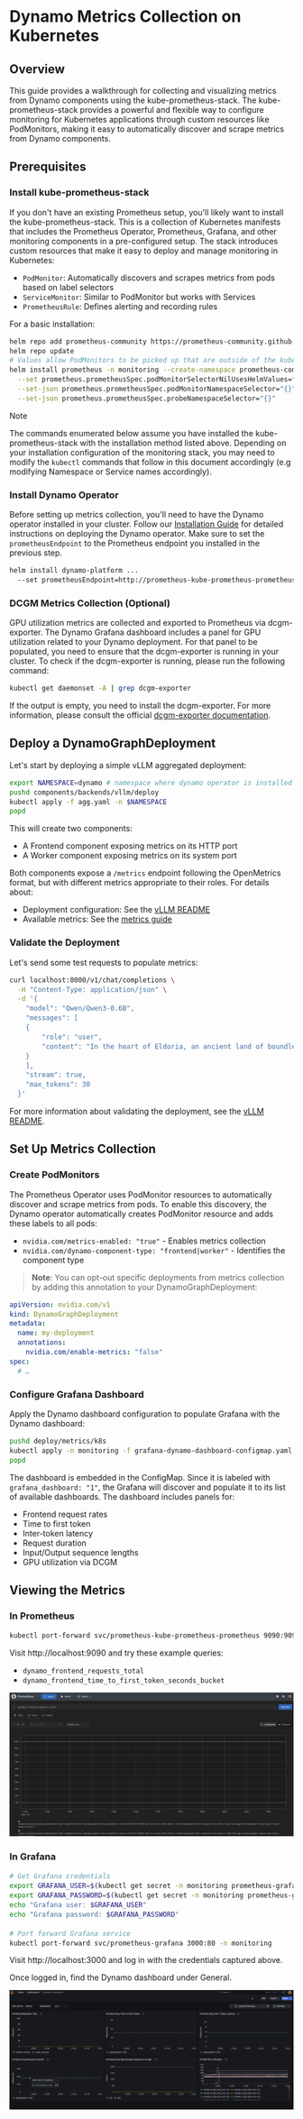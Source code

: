 # Dynamo Metrics Collection on Kubernetes

## Overview

This guide provides a walkthrough for collecting and visualizing metrics from Dynamo components using the kube-prometheus-stack. The kube-prometheus-stack provides a powerful and flexible way to configure monitoring for Kubernetes applications through custom resources like PodMonitors, making it easy to automatically discover and scrape metrics from Dynamo components.

## Prerequisites

### Install kube-prometheus-stack
If you don't have an existing Prometheus setup, you'll likely want to install the kube-prometheus-stack. This is a collection of Kubernetes manifests that includes the Prometheus Operator, Prometheus, Grafana, and other monitoring components in a pre-configured setup. The stack introduces custom resources that make it easy to deploy and manage monitoring in Kubernetes:

- `PodMonitor`: Automatically discovers and scrapes metrics from pods based on label selectors
- `ServiceMonitor`: Similar to PodMonitor but works with Services
- `PrometheusRule`: Defines alerting and recording rules

For a basic installation:
```bash
helm repo add prometheus-community https://prometheus-community.github.io/helm-charts
helm repo update
# Values allow PodMonitors to be picked up that are outside of the kube-prometheus-stack helm release
helm install prometheus -n monitoring --create-namespace prometheus-community/kube-prometheus-stack \
  --set prometheus.prometheusSpec.podMonitorSelectorNilUsesHelmValues=false \
  --set-json prometheus.prometheusSpec.podMonitorNamespaceSelector="{}" \
  --set-json prometheus.prometheusSpec.probeNamespaceSelector="{}"
```

> [!Note]
> The commands enumerated below assume you have installed the kube-prometheus-stack with the installation method listed above. Depending on your installation configuration of the monitoring stack, you may need to modify the `kubectl` commands that follow in this document accordingly (e.g modifying Namespace or Service names accordingly).

### Install Dynamo Operator
Before setting up metrics collection, you'll need to have the Dynamo operator installed in your cluster. Follow our [Installation Guide](/docs/kubernetes/installation_guide.md) for detailed instructions on deploying the Dynamo operator.
Make sure to set the `prometheusEndpoint` to the Prometheus endpoint you installed in the previous step.

```bash
helm install dynamo-platform ...
  --set prometheusEndpoint=http://prometheus-kube-prometheus-prometheus.monitoring.svc.cluster.local:9090
```


### DCGM Metrics Collection (Optional)

GPU utilization metrics are collected and exported to Prometheus via dcgm-exporter. The Dynamo Grafana dashboard includes a panel for GPU utilization related to your Dynamo deployment. For that panel to be populated, you need to ensure that the dcgm-exporter is running in your cluster. To check if the dcgm-exporter is running, please run the following command:

```bash
kubectl get daemonset -A | grep dcgm-exporter
```

If the output is empty, you need to install the dcgm-exporter. For more information, please consult the official [dcgm-exporter documentation](https://docs.nvidia.com/datacenter/cloud-native/gpu-telemetry/latest/dcgm-exporter.html).


## Deploy a DynamoGraphDeployment

Let's start by deploying a simple vLLM aggregated deployment:

```bash
export NAMESPACE=dynamo # namespace where dynamo operator is installed
pushd components/backends/vllm/deploy
kubectl apply -f agg.yaml -n $NAMESPACE
popd
```

This will create two components:
- A Frontend component exposing metrics on its HTTP port
- A Worker component exposing metrics on its system port

Both components expose a `/metrics` endpoint following the OpenMetrics format, but with different metrics appropriate to their roles. For details about:
- Deployment configuration: See the [vLLM README](/docs/backends/vllm/README.md)
- Available metrics: See the [metrics guide](/docs/guides/metrics.md)

### Validate the Deployment

Let's send some test requests to populate metrics:

```bash
curl localhost:8000/v1/chat/completions \
  -H "Content-Type: application/json" \
  -d '{
    "model": "Qwen/Qwen3-0.6B",
    "messages": [
    {
        "role": "user",
        "content": "In the heart of Eldoria, an ancient land of boundless magic and mysterious creatures, lies the long-forgotten city of Aeloria. Once a beacon of knowledge and power, Aeloria was buried beneath the shifting sands of time, lost to the world for centuries. You are an intrepid explorer, known for your unparalleled curiosity and courage, who has stumbled upon an ancient map hinting at ests that Aeloria holds a secret so profound that it has the potential to reshape the very fabric of reality. Your journey will take you through treacherous deserts, enchanted forests, and across perilous mountain ranges. Your Task: Character Background: Develop a detailed background for your character. Describe their motivations for seeking out Aeloria, their skills and weaknesses, and any personal connections to the ancient city or its legends. Are they driven by a quest for knowledge, a search for lost familt clue is hidden."
    }
    ],
    "stream": true,
    "max_tokens": 30
  }'
```

For more information about validating the deployment, see the [vLLM README](../backends/vllm/README.md).

## Set Up Metrics Collection

### Create PodMonitors

The Prometheus Operator uses PodMonitor resources to automatically discover and scrape metrics from pods. To enable this discovery, the Dynamo operator automatically creates PodMonitor resource and adds these labels to all pods:
- `nvidia.com/metrics-enabled: "true"` - Enables metrics collection
- `nvidia.com/dynamo-component-type: "frontend|worker"` - Identifies the component type

> **Note**: You can opt-out specific deployments from metrics collection by adding this annotation to your DynamoGraphDeployment:
```yaml
apiVersion: nvidia.com/v1
kind: DynamoGraphDeployment
metadata:
  name: my-deployment
  annotations:
    nvidia.com/enable-metrics: "false"
spec:
  # …
```

### Configure Grafana Dashboard

Apply the Dynamo dashboard configuration to populate Grafana with the Dynamo dashboard:
```bash
pushd deploy/metrics/k8s
kubectl apply -n monitoring -f grafana-dynamo-dashboard-configmap.yaml
popd
```

The dashboard is embedded in the ConfigMap. Since it is labeled with `grafana_dashboard: "1"`, the Grafana will discover and populate it to its list of available dashboards. The dashboard includes panels for:
- Frontend request rates
- Time to first token
- Inter-token latency
- Request duration
- Input/Output sequence lengths
- GPU utilization via DCGM

## Viewing the Metrics

### In Prometheus
```bash
kubectl port-forward svc/prometheus-kube-prometheus-prometheus 9090:9090 -n monitoring
```

Visit http://localhost:9090 and try these example queries:
- `dynamo_frontend_requests_total`
- `dynamo_frontend_time_to_first_token_seconds_bucket`

![Prometheus UI showing Dynamo metrics](../images/prometheus-k8s.png)

### In Grafana
```bash
# Get Grafana credentials
export GRAFANA_USER=$(kubectl get secret -n monitoring prometheus-grafana -o jsonpath="{.data.admin-user}" | base64 --decode)
export GRAFANA_PASSWORD=$(kubectl get secret -n monitoring prometheus-grafana -o jsonpath="{.data.admin-password}" | base64 --decode)
echo "Grafana user: $GRAFANA_USER"
echo "Grafana password: $GRAFANA_PASSWORD"

# Port forward Grafana service
kubectl port-forward svc/prometheus-grafana 3000:80 -n monitoring
```

Visit http://localhost:3000 and log in with the credentials captured above.

Once logged in, find the Dynamo dashboard under General.

![Grafana dashboard showing Dynamo metrics](../images/grafana-k8s.png)
